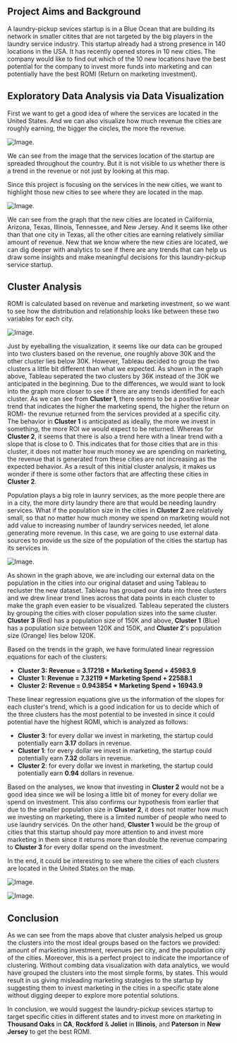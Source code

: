 ## **Project Aims and Background**
A laundry-pickup sevices startup is in a Blue Ocean that are building its network in smaller citites that are not targeted by the big players in the laundry service industry. This startup already had a strong presence in 140 locations in the USA. It has recently opened stores in 10 new cities. The company would like to find out which of the 10 new locations have the best potential for the company to invest more funds into marketing and can potentially have the best ROMI (Return on marketing investment).

## **Exploratory Data Analysis via Data Visualization**
First we want to get a good idea of where the services are located in the United States. And we can also visualize how much revenue the cities are roughly earning, the bigger the circles, the more the revenue.

![Image](https://raw.githubusercontent.com/claire-cheng/Laundry-Pickup-Marketing-Strategy/master/Service%20locations.png).

We can see from the image that the services location of the startup are spreaded throughout the country. But it is not visible to us whether there is a trend in the revenue or not just by looking at this map.

Since this project is focusing on the services in the new cities, we want to highlight those new cities to see where they are located in the map.

![Image](https://raw.githubusercontent.com/claire-cheng/Laundry-Pickup-Marketing-Strategy/master/New%20cities%20locations.png).

We can see from the graph that the new cities are located in California, Arizona, Texas, Illinois, Tennessee, and New Jersey. And it seems like other than that one city in Texas, all the other cities are earning relatively similiar amount of revenue.
New that we know where the new cities are located, we can dig deeper with analytics to see if there are any trends that can help us draw some insights and make meaningful decisions for this laundry-pickup service startup.

## **Cluster Analysis**
ROMI is calculated based on revenue and marketing investment, so we want to see how the distribution and relationship looks like between these two variables for each city. 

![Image](https://raw.githubusercontent.com/claire-cheng/Laundry-Pickup-Marketing-Strategy/master/Clustering%20without%20population.png).

Just by eyeballing the visualization, it seems like our data can be grouped into two clusters based on the revenue, one roughly above 30K and the other cluster lies below 30K. However, Tableau decided to group the two clusters a little bit different than what we expected. As shown in the graph above, Tableau seperated the two clusters by 36K instead of the 30K we anticipated in the beginning. Due to the differences, we would want to look into the graph more closer to see if there are any trends identified for each cluster. As we can see from **Cluster 1**, there seems to be a positive linear trend that indicates the higher the marketing spend, the higher the return on ROMI- the revunue returned from the services provided at a specific city. The behavior in **Cluster 1** is anticipated as ideally, the more we invest in something, the more ROI we would expect to be returned. Whereas for **Cluster 2**, it seems that there is also a trend here with a linear trend with a slope that is close to 0. This indicates that for those cities that are in this cluster, it does not matter how much money we are spending on marketing, the revenue that is generated from these cities are not increasing as the expected behavior. As a result of this initial cluster analysis, it makes us wonder if there is some other factors that are affecting these cities in **Cluster 2**. 

Population plays a big role in launry services, as the more people there are in a city, the more dirty laundry there are that would be needing laundry services. What if the population size in the cities in **Cluster 2** are relatively small, so that no matter how much money we spend on marketing would not add value to increasing number of laundry services needed, let alone generating more revenue. In this case, we are going to use external data sources to provide us the size of the population of the cities the startup has its services in. 

![Image](https://raw.githubusercontent.com/claire-cheng/Laundry-Pickup-Marketing-Strategy/master/Clustering%20with%20population.png).

As shown in the graph above, we are including our external data on the population in the cities into our original dataset and using Tableau to recluster the new dataset. Tableau has grouped our data into three clusters and we drew linear trend lines across that data points in each cluster to make the graph even easier to be visualized. Tableau seperated the clusters by grouping the cities with closer population sizes into the same cluster. **Cluster 3** (Red) has a population size of 150K and above, **Cluster 1** (Blue) has a population size between 120K and 150K, and **Cluster 2**'s population size (Orange) lies below 120K. 

Based on the trends in the graph, we have formulated linear regression equations for each of the clusters:
 - **Cluster 3: Revenue = 3.17218 * Marketing Spend + 45983.9**
 - **Cluster 1: Revenue = 7.32119 * Marketing Spend + 22588.1**
 - **Cluster 2: Revenue = 0.943854 * Marketing Spend + 16943.9**

These linear regression equations give us the information of the slopes for each cluster's trend, which is a good indication for us to decide which of the three clusters has the most potential to be invested in since it could potential have the highest ROMI, which is analyzed as follows:
 - **Cluster 3**: for every dollar we invest in marketing, the startup could potentially earn **3.17** dollars in revenue.
 - **Cluster 1**: for every dollar we invest in marketing, the startup could potentially earn **7.32** dollars in revenue.
 - **Cluster 2**: for every dollar we invest in marketing, the startup could potentially earn **0.94** dollars in revenue.

Based on the analyses, we know that investing in **Cluster 2** would not be a good idea since we will be losing a little bit of money for every dollar we spend on investment. This also confirms our hypothesis from earlier that due to the smaller population size in **Cluster 2**, it does not matter how much we investing on marketing, there is a limited number of people who need to use laundry services. On the other hand, **Cluster 1** would be the group of cities that this startup should pay more attention to and invest more marketing in them since it returns more than double the revenue comparing to **Cluster 3** for every dollar spend on the investment. 

In the end, it could be interesting to see where the cities of each clusters are located in the United States on the map.

![Image](https://raw.githubusercontent.com/claire-cheng/Laundry-Pickup-Marketing-Strategy/master/all_cities.png).

![Image](https://raw.githubusercontent.com/claire-cheng/Laundry-Pickup-Marketing-Strategy/master/location%20of%20clusters%20new%20cities.png).

## **Conclusion**
As we can see from the maps above that cluster analysis helped us group the clusters into the most ideal groups based on the factors we provided: amount of marketing investment, revenues per city, and the population city of the cities. Moreover, this is a perfect project to indicate the importance of clustering. Without combing data visualization with data analytics, we would have grouped the clusters into the most simple forms, by states. This would result in us giving misleading marketing strategies to the startup by suggesting them to invest marketing in the cities in a specific state alone without digging deeper to explore more potential solutions. 

In conclusion, we would suggest the laundry-pickup sevices startup to target specific cities in different states and to invest more on marketing in **Thousand Oaks** in **CA**, **Rockford** & **Joliet** in **Illinois**, and **Paterson** in **New Jersey** to get the best ROMI.
